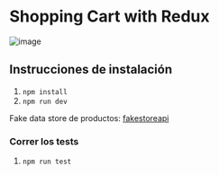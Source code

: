 # Shopping Cart with Redux

![image](https://user-images.githubusercontent.com/12266981/194182010-4a73f193-8eb0-4aa1-8c41-9777fe2796d3.png)

## Instrucciones de instalación

1. `npm install`
2. `npm run dev`

Fake data store de productos: [fakestoreapi](https://fakestoreapi.com/products)

### Correr los tests

1. `npm run test`
